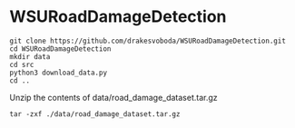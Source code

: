 # WSURoadDamageDetection

```
git clone https://github.com/drakesvoboda/WSURoadDamageDetection.git
cd WSURoadDamageDetection
mkdir data
cd src
python3 download_data.py
cd ..
```
Unzip the contents of data/road_damage_dataset.tar.gz
```
tar -zxf ./data/road_damage_dataset.tar.gz
```
